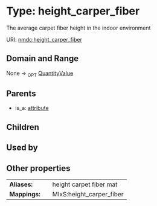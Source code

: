 
# Type: height_carper_fiber


The average carpet fiber height in the indoor environment

URI: [nmdc:height_carper_fiber](https://microbiomedata/meta/height_carper_fiber)


## Domain and Range

None ->  <sub>OPT</sub> [QuantityValue](QuantityValue.md)

## Parents

 *  is_a: [attribute](attribute.md)

## Children


## Used by


## Other properties

|  |  |  |
| --- | --- | --- |
| **Aliases:** | | height carpet fiber mat |
| **Mappings:** | | MIxS:height_carper_fiber |

